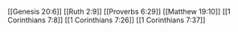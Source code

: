 [[Genesis 20:6]]
[[Ruth 2:9]]
[[Proverbs 6:29]]
[[Matthew 19:10]]
[[1 Corinthians 7:8]]
[[1 Corinthians 7:26]]
[[1 Corinthians 7:37]]
